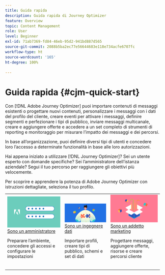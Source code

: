 ```yaml
---
title: Guida rapida
description: Guida rapida di Journey Optimizer
feature: Overview
topic: Content Management
role: User
level: Beginner
exl-id: 71ab7369-fd84-46eb-95d2-941bd887d565
source-git-commit: 2088b5ba2ec77e56644683e118e734acfe6707fc
workflow-type: ht
source-wordcount: '165'
ht-degree: 100%

---
```


# Guida rapida {#cjm-quick-start}

Con [!DNL Adobe Journey Optimizer] puoi importare contenuti di messaggi esistenti o progettare nuovi contenuti, personalizzare i messaggi con i dati del profilo del cliente, creare eventi per attivare i messaggi, definire segmenti e perfezionare i tipi di pubblico, inviare messaggi multicanale, creare e aggiungere offerte e accedere a un set completo di strumenti di reporting e monitoraggio per misurare l’impatto dei messaggi e dei percorsi.

In base all’organizzazione, puoi definire diversi tipi di utenti e concedere loro l’accesso a determinate funzionalità in base alle loro autorizzazioni.

Hai appena iniziato a utilizzare [!DNL Journey Optimizer]? Sei un utente esperto con domande specifiche? Sei l’amministratore dell’istanza aziendale? Segui il tuo percorso per raggiungere gli obiettivi più velocemente.

Per scoprire e apprendere la potenza di Adobe Journey Optimizer con istruzioni dettagliate, seleziona il tuo profilo.

<table>
<tr>
  <td valign="bottom">
    <a href="path/administrator.md">
      <img alt="Amministratore" src="path/assets/do-not-localize/user-2.png" />
    </a>
    <div>
    <a href="path/administrator.md">Sono un amministratore</a>
     <p>Preparare l’ambiente, concedere gli accessi e configurare le impostazioni
    <p>
    </div>
    <br>
  </td>
  <td valign="bottom">
    <a href="path/data-engineer.md">
      <img alt="Ingegnere dati" src="path/assets/do-not-localize/user-1.png"/>
    </a>
    <div>
    <a href="path/data-engineer.md">Sono un ingegnere dati</a>
     <p>Importare profili, creare tipi di pubblico, schemi e set di dati
    <p>
    </div>
    <br>
  </td>
  <td valign="bottom">
      <a href="path/marketer.md">
       <img alt="Addetto marketing" src="path/assets/do-not-localize/user-3.png" />
       </a>
    <div><a href="path/marketer.md">Sono un addetto marketing</a>
     <p>Progettare messaggi, aggiungere offerte, risorse e creare percorsi cliente
    <p>
    </div>
    <br>
  </td>
    <!--td valign="bottom">
    <a href="path/developer.md">
      <img alt="Developer" src="../using/assets/do-not-localize/user-2.png" />
    </a>
    <div>
    <a href="path/developer.md">I am a Developer</a>
     <p>Integrate your mobile apps, use Journey Optimizer APIs
    <p>
    </div>
    <br>
  </td-->
</tr>
</table>
